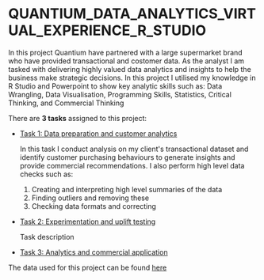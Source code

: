 # QUANTIUM_DATA_ANALYTICS_VIRTUAL_EXPERIENCE_R_STUDIO
In this project Quantium have partnered with a large supermarket brand who have provided transactional and costomer data. As the analyst I am tasked with delivering highly valued data analytics and insights to help the business make strategic decisions.  In this project I utilised my knowledge in R Studio and Powerpoint to show key analytic skills such as:  Data Wrangling, Data Visualisation, Programming Skills, Statistics, Critical Thinking, and Commercial Thinking

There are **3 tasks** assigned to this project:
- [Task 1: Data preparation and customer analytics](https://github.com/SiyamDodhiaAnalyst/Quantium-Data_Analytics_Virtual_Experience_RStudio/tree/main/Task%201)
  
  In this task I conduct analysis on my client's transactional dataset and identify customer purchasing behaviours to generate insights and provide commercial recommendations. I also perform high level data checks such as: 
   1. Creating and interpreting high level summaries of the data
   2. Finding outliers and removing these 
   3. Checking data formats and correcting 
- [Task 2: Experimentation and uplift testing](https://github.com/SiyamDodhiaAnalyst/Quantium-Data_Analytics_Virtual_Experience_RStudio/tree/main/Task%202)
  
  Task description 
- [Task 3: Analytics and commercial application](https://github.com/SiyamDodhiaAnalyst/Quantium-Data_Analytics_Virtual_Experience_RStudio/blob/main/Task%203%20-%20Analytics%20and%20commercial%20application.pptx)

The data used for this project can be found [here](https://github.com/SiyamDodhiaAnalyst/Quantium-Data_Analytics_Virtual_Experience_RStudio/tree/main/Data%20for%20Project)
